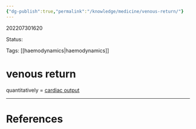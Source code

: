 ```yaml
---
{"dg-publish":true,"permalink":"/knowledge/medicine/venous-return/"}
---
```



202207301620

Status: 

Tags: [[haemodynamics\|haemodynamics]]

# venous return
quantitatively = [cardiac output](cardiac%20output)







___
# References